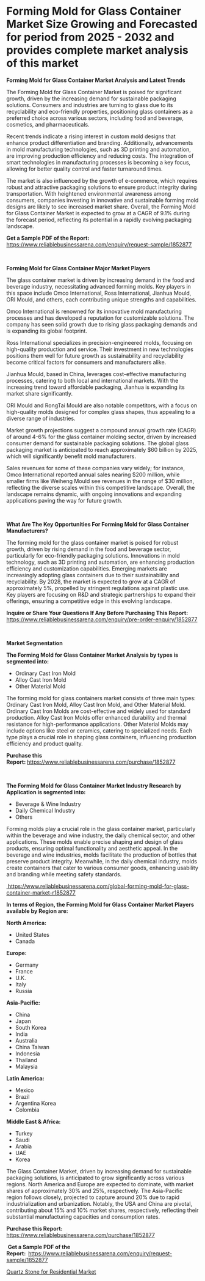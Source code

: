 <p><h1>Forming Mold for Glass Container Market Size Growing and Forecasted for period from 2025 - 2032 and provides complete market analysis of this market</h1></p><p><strong>Forming Mold for Glass Container Market Analysis and Latest Trends</strong></p>
<p><p>The Forming Mold for Glass Container Market is poised for significant growth, driven by the increasing demand for sustainable packaging solutions. Consumers and industries are turning to glass due to its recyclability and eco-friendly properties, positioning glass containers as a preferred choice across various sectors, including food and beverage, cosmetics, and pharmaceuticals. </p><p>Recent trends indicate a rising interest in custom mold designs that enhance product differentiation and branding. Additionally, advancements in mold manufacturing technologies, such as 3D printing and automation, are improving production efficiency and reducing costs. The integration of smart technologies in manufacturing processes is becoming a key focus, allowing for better quality control and faster turnaround times.</p><p>The market is also influenced by the growth of e-commerce, which requires robust and attractive packaging solutions to ensure product integrity during transportation. With heightened environmental awareness among consumers, companies investing in innovative and sustainable forming mold designs are likely to see increased market share. Overall, the Forming Mold for Glass Container Market is expected to grow at a CAGR of 9.1% during the forecast period, reflecting its potential in a rapidly evolving packaging landscape.</p></p>
<p><strong>Get a Sample PDF of the Report:&nbsp;</strong> <a href="https://www.reliablebusinessarena.com/enquiry/request-sample/1852877?utm_campaign=1990&utm_medium=2&utm_source=Github&utm_content=ia&utm_term=03042025&utm_id=forming-mold-for-glass-container">https://www.reliablebusinessarena.com/enquiry/request-sample/1852877</a></p>
<p>&nbsp;</p>
<p><strong>Forming Mold for Glass Container Major Market Players</strong></p>
<p><p>The glass container market is driven by increasing demand in the food and beverage industry, necessitating advanced forming molds. Key players in this space include Omco International, Ross International, Jianhua Mould, ORI Mould, and others, each contributing unique strengths and capabilities.</p><p>Omco International is renowned for its innovative mold manufacturing processes and has developed a reputation for customizable solutions. The company has seen solid growth due to rising glass packaging demands and is expanding its global footprint.</p><p>Ross International specializes in precision-engineered molds, focusing on high-quality production and service. Their investment in new technologies positions them well for future growth as sustainability and recyclability become critical factors for consumers and manufacturers alike.</p><p>Jianhua Mould, based in China, leverages cost-effective manufacturing processes, catering to both local and international markets. With the increasing trend toward affordable packaging, Jianhua is expanding its market share significantly.</p><p>ORI Mould and RongTai Mould are also notable competitors, with a focus on high-quality molds designed for complex glass shapes, thus appealing to a diverse range of industries.</p><p>Market growth projections suggest a compound annual growth rate (CAGR) of around 4-6% for the glass container molding sector, driven by increased consumer demand for sustainable packaging solutions. The global glass packaging market is anticipated to reach approximately $60 billion by 2025, which will significantly benefit mold manufacturers.</p><p>Sales revenues for some of these companies vary widely; for instance, Omco International reported annual sales nearing $200 million, while smaller firms like Weiheng Mould see revenues in the range of $30 million, reflecting the diverse scales within this competitive landscape. Overall, the landscape remains dynamic, with ongoing innovations and expanding applications paving the way for future growth.</p></p>
<p>&nbsp;</p>
<p><strong>What Are The Key Opportunities For Forming Mold for Glass Container Manufacturers?</strong></p>
<p><p>The forming mold for the glass container market is poised for robust growth, driven by rising demand in the food and beverage sector, particularly for eco-friendly packaging solutions. Innovations in mold technology, such as 3D printing and automation, are enhancing production efficiency and customization capabilities. Emerging markets are increasingly adopting glass containers due to their sustainability and recyclability. By 2028, the market is expected to grow at a CAGR of approximately 5%, propelled by stringent regulations against plastic use. Key players are focusing on R&D and strategic partnerships to expand their offerings, ensuring a competitive edge in this evolving landscape.</p></p>
<p><strong>Inquire or Share Your Questions If Any Before Purchasing This Report:</strong> <a href="https://www.reliablebusinessarena.com/enquiry/pre-order-enquiry/1852877?utm_campaign=1990&utm_medium=2&utm_source=Github&utm_content=ia&utm_term=03042025&utm_id=forming-mold-for-glass-container">https://www.reliablebusinessarena.com/enquiry/pre-order-enquiry/1852877</a></p>
<p>&nbsp;</p>
<p><strong>Market Segmentation</strong></p>
<p><strong>The Forming Mold for Glass Container Market Analysis by types is segmented into:</strong></p>
<p><ul><li>Ordinary Cast Iron Mold</li><li>Alloy Cast Iron Mold</li><li>Other Material Mold</li></ul></p>
<p><p>The forming mold for glass containers market consists of three main types: Ordinary Cast Iron Mold, Alloy Cast Iron Mold, and Other Material Mold. Ordinary Cast Iron Molds are cost-effective and widely used for standard production. Alloy Cast Iron Molds offer enhanced durability and thermal resistance for high-performance applications. Other Material Molds may include options like steel or ceramics, catering to specialized needs. Each type plays a crucial role in shaping glass containers, influencing production efficiency and product quality.</p></p>
<p><strong>Purchase this Report:&nbsp;</strong><a href="https://www.reliablebusinessarena.com/purchase/1852877?utm_campaign=1990&utm_medium=2&utm_source=Github&utm_content=ia&utm_term=03042025&utm_id=forming-mold-for-glass-container">https://www.reliablebusinessarena.com/purchase/1852877</a></p>
<p>&nbsp;</p>
<p><strong>The Forming Mold for Glass Container Market Industry Research by Application is segmented into:</strong></p>
<p><ul><li>Beverage & Wine Industry</li><li>Daily Chemical Industry</li><li>Others</li></ul></p>
<p><p>Forming molds play a crucial role in the glass container market, particularly within the beverage and wine industry, the daily chemical sector, and other applications. These molds enable precise shaping and design of glass products, ensuring optimal functionality and aesthetic appeal. In the beverage and wine industries, molds facilitate the production of bottles that preserve product integrity. Meanwhile, in the daily chemical industry, molds create containers that cater to various consumer goods, enhancing usability and branding while meeting safety standards.</p></p>
<p><a href="https://www.reliablebusinessarena.com/global-forming-mold-for-glass-container-market-r1852877?utm_campaign=1990&utm_medium=2&utm_source=Github&utm_content=ia&utm_term=03042025&utm_id=forming-mold-for-glass-container">&nbsp;https://www.reliablebusinessarena.com/global-forming-mold-for-glass-container-market-r1852877</a></p>
<p><strong>In terms of Region, the Forming Mold for Glass Container Market Players available by Region are:</strong></p>
<p>
    <p> <strong> North America: </strong>
        <ul>
            <li>United States</li>
            <li>Canada</li>
        </ul>
        </p> 
    <p> <strong> Europe: </strong>
        <ul>
            <li>Germany</li>
            <li>France</li>
            <li>U.K.</li>
            <li>Italy</li>
            <li>Russia</li>
        </ul>
        </p> 
    <p> <strong> Asia-Pacific: </strong>
        <ul>
            <li>China</li>
            <li>Japan</li>
            <li>South Korea</li>
            <li>India</li>
            <li>Australia</li>
            <li>China Taiwan</li>
            <li>Indonesia</li>
            <li>Thailand</li>
            <li>Malaysia</li>
        </ul>
        </p> 
    <p> <strong> Latin America: </strong>
        <ul>
            <li>Mexico</li>
            <li>Brazil</li>
            <li>Argentina Korea</li>
            <li>Colombia</li>
        </ul>
        </p> 
    <p> <strong> Middle East & Africa: </strong>
        <ul>
            <li>Turkey</li>
            <li>Saudi</li>
            <li>Arabia</li>
            <li>UAE</li>
            <li>Korea</li>
        </ul>
    </p>
    </p>
<p><p>The Glass Container Market, driven by increasing demand for sustainable packaging solutions, is anticipated to grow significantly across various regions. North America and Europe are expected to dominate, with market shares of approximately 30% and 25%, respectively. The Asia-Pacific region follows closely, projected to capture around 20% due to rapid industrialization and urbanization. Notably, the USA and China are pivotal, contributing about 15% and 10% market shares, respectively, reflecting their substantial manufacturing capacities and consumption rates.</p></p>
<p><strong>Purchase this Report: </strong><a href="https://www.reliablebusinessarena.com/purchase/1852877?utm_campaign=1990&utm_medium=2&utm_source=Github&utm_content=ia&utm_term=03042025&utm_id=forming-mold-for-glass-container">https://www.reliablebusinessarena.com/purchase/1852877</a></p>
<p>&nbsp;<strong>Get a Sample PDF of the Report:&nbsp;&nbsp;</strong><a href="https://www.reliablebusinessarena.com/enquiry/request-sample/1852877?utm_campaign=1990&utm_medium=2&utm_source=Github&utm_content=ia&utm_term=03042025&utm_id=forming-mold-for-glass-container">https://www.reliablebusinessarena.com/enquiry/request-sample/1852877</a></p>
<p><strong></strong></p>
<p><p><a href="https://github.com/MarciaRunte/Market-Research-Report-List-2/blob/main/quartz-stone-for-residential-market.md?utm_campaign=1990&utm_medium=2&utm_source=Github&utm_content=ia&utm_term=03042025&utm_id=forming-mold-for-glass-container">Quartz Stone for Residential Market</a></p></p>